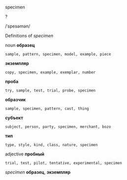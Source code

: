 specimen

?

/ˈspesəmən/

Definitions of _specimen_

noun
**образец**

    sample, pattern, specimen, model, example, piece
**экземпляр**

    copy, specimen, example, exemplar, number
**проба**

    try, sample, test, trial, probe, specimen
**образчик**

    sample, specimen, pattern, cast, thing
**субъект**

    subject, person, party, specimen, merchant, bozo
**тип**

    type, style, kind, class, nature, specimen

adjective
**пробный**

    trial, test, pilot, tentative, experimental, specimen

_specimen_
**образец**, **экземпляр**